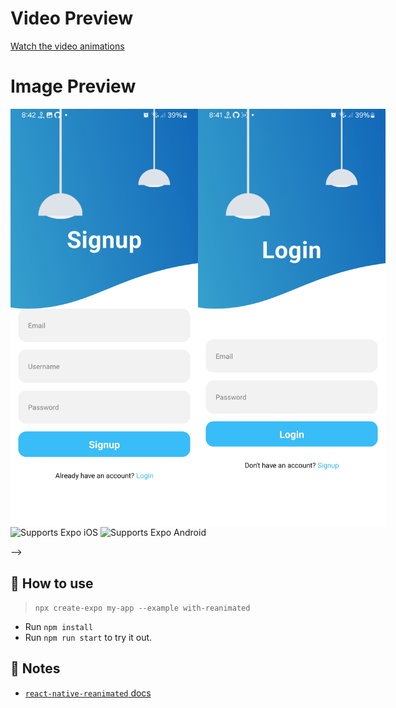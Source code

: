 # Video Preview

[Watch the video animations](https://youtube.com/shorts/yLS6cq5GV2Q?si=dfzObk35dxZpCgIW)



# Image Preview

<div style="display: flex; justify-content: space-around; align-items: center;">
  <img src="https://github.com/divyesh-mali/SignupUI/blob/main/demo/Signup.jpg?raw=true" alt="Signup" width="300"/>
  <img src="https://github.com/divyesh-mali/SignupUI/blob/main/demo/Login.jpg?raw=true" alt="Login" width="300"/>
</div>



<!-- # Reanimated example

<p>
  <!-- iOS -->
  <img alt="Supports Expo iOS" longdesc="Supports Expo iOS" src="https://img.shields.io/badge/iOS-4630EB.svg?style=flat-square&logo=APPLE&labelColor=999999&logoColor=fff" />
  <!-- Android -->
  <img alt="Supports Expo Android" longdesc="Supports Expo Android" src="https://img.shields.io/badge/Android-4630EB.svg?style=flat-square&logo=ANDROID&labelColor=A4C639&logoColor=fff" />
  <!-- Web -->
</p> -->

## 🚀 How to use

> `npx create-expo my-app --example with-reanimated`

- Run `npm install`
- Run `npm run start` to try it out.

## 📝 Notes

- [`react-native-reanimated` docs](https://docs.swmansion.com/react-native-reanimated/)
